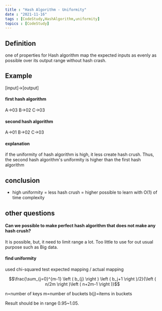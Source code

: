 ```yaml
---
title : "Hash Algorithm - Uniformity"
date : "2021-11-16"
tags : [CodeStudy,HashAlgorithm,uniformity]
topics : [CodeStudy]
---
```


## Definition
one of properties for Hash algorithm 
map the expected inputs as evenly as possible over its output range without hash crash. 


## Example
[input]->[output]
#### first hash algorithm
A->03
B->02
C->03
#### second hash algorithm
A->01
B->02
C->03

#### explanation
if the uniformity of hash algorithm is high, it less create hash crush.
Thus, the second hash algorithm's uniformity is higher than the first hash algorithm

## conclusion
- high uniformity = less hash crush = higher possible to learn with O(1) of time complexity

## other questions

#### Can we possible to make perfect hash algorithm that does not make any hash crush?
It is possible, but, it need to limit range a lot. Too little to use for out usual purpose such as Big data.

#### find uniformity
used chi-squared test
expected mapping / actual mapping

$$\frac{\sum_{j=0}^{m-1}  \left ( b_{j} \right ) \left ( b_j+1 \right )/2}{\left ( n/2m \right )\left ( n+2m-1 \right )}$$

n=number of keys
m=number of buckets
b(j)=items in buckets

Result should be in range 0.95~1.05.